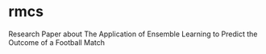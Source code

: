 # rmcs
Research Paper about The Application of Ensemble Learning to Predict the Outcome of a Football Match
